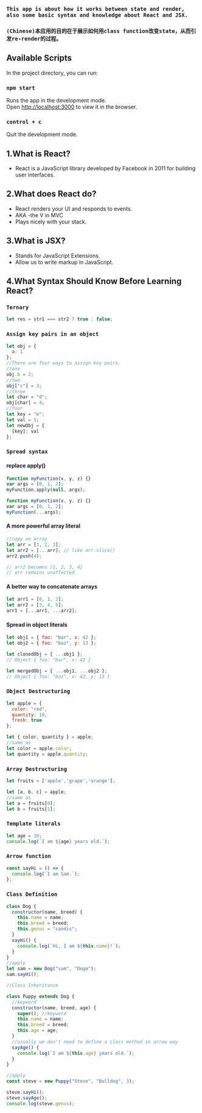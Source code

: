 ### `This app is about how it works between state and render, also some basic syntax and knowledge about React and JSX.`

### `(Chinese)本应用的目的在于展示如何用class function改变state，从而引发re-render的过程。`

## Available Scripts

In the project directory, you can run:

### `npm start`

Runs the app in the development mode.<br>
Open [http://localhost:3000](http://localhost:3000) to view it in the browser.

### `control + c`

Quit the development mode.

## 1.What is React?

- React is a JavaScript library developed by Facebook in 2011 for building user interfaces.

## 2.What does React do?

- React renders your UI and responds to events.
- AKA -the V in MVC
- Plays nicely with your stack.

## 3.What is JSX?

- Stands for JavaScript Extensions.
- Allow us to write markup in JavaScript.

## 4.What Syntax Should Know Before Learning React?

### `Ternary`

```js
let res = str1 === str2 ? true : false;
```

### `Assign key pairs in an object`

```js
let obj = {
  a: 1
};
//There are four ways to assign key pairs.
//one
obj.b = 2;
//two
obj["c"] = 3;
//three
let char = "d";
obj[char] = 4;
//four
let key = "e";
let val = 5;
let newObj = {
  [key]: val
};
```

### `Spread syntax`

#### replace apply()

```js
function myFunction(x, y, z) {}
var args = [0, 1, 2];
myFunction.apply(null, args);

function myFunction(x, y, z) {}
var args = [0, 1, 2];
myFunction(...args);
```

#### A more powerful array literal

```js
//copy an array
let arr = [1, 2, 3];
let arr2 = [...arr]; // like arr.slice()
arr2.push(4);

// arr2 becomes [1, 2, 3, 4]
// arr remains unaffected
```

#### A better way to concatenate arrays

```js
let arr1 = [0, 1, 2];
let arr2 = [3, 4, 5];
arr1 = [...arr1, ...arr2];
```

#### Spread in object literals

```js
let obj1 = { foo: "bar", x: 42 };
let obj2 = { foo: "baz", y: 13 };

let clonedObj = { ...obj1 };
// Object { foo: "bar", x: 42 }

let mergedObj = { ...obj1, ...obj2 };
// Object { foo: "baz", x: 42, y: 13 }
```

### `Object Destructuring`

```js
let apple = {
  color: "red",
  quantity: 10,
  fresh: true
};

let { color, quantity } = apple;
//same as
let color = apple.color;
let quantity = apple.quantity;
```

### `Array Destructuring`

```js
let fruits = ['apple','grape','orange'];

let [a, b, c] = apple;
//same as
let a = fruits[0];
let b = fruits[1];
```

### `Template literals`

```js
let age = 10;
console.log(`I am ${age} years old.`);
```

### `Arrow function`

```js
const sayHi = () => {
  console.log(`I am Sam.`);
};
```

### `Class Definition`

```js
class Dog {
  constructor(name, breed) {
    this.name = name;
    this.breed = breed;
    this.genus = "candis";
  }
  sayHi() {
    console.log(`Hi, I am ${this.name}!`);
  }
}
//apply
let sam = new Dog("sam", "Dogo");
sam.sayHi();

//Class Inheritance

class Puppy extends Dog {
  //keyword
  constructor(name, breed, age) {
    super(); //keyword
    this.name = name;
    this.breed = breed;
    this.age = age;
  }
  //usually we don't need to define a class method in arrow way
  sayAge() {
    console.log(`I am ${this.age} years old.`);
  }
}

//apply
const steve = new Puppy("Steve", "Bulldog", 3);

steve.sayHi();
steve.sayAge();
console.log(steve.genus);
```
